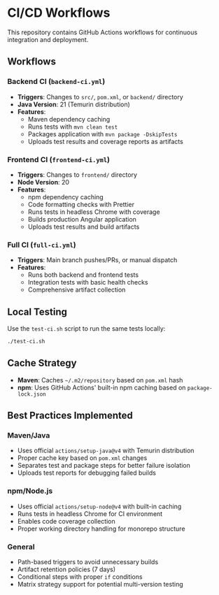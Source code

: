 # CI/CD Workflows

This repository contains GitHub Actions workflows for continuous integration and deployment.

## Workflows

### Backend CI (`backend-ci.yml`)
- **Triggers**: Changes to `src/`, `pom.xml`, or `backend/` directory
- **Java Version**: 21 (Temurin distribution)
- **Features**:
  - Maven dependency caching
  - Runs tests with `mvn clean test`
  - Packages application with `mvn package -DskipTests`
  - Uploads test results and coverage reports as artifacts

### Frontend CI (`frontend-ci.yml`)
- **Triggers**: Changes to `frontend/` directory
- **Node Version**: 20
- **Features**:
  - npm dependency caching
  - Code formatting checks with Prettier
  - Runs tests in headless Chrome with coverage
  - Builds production Angular application
  - Uploads test results and build artifacts

### Full CI (`full-ci.yml`)
- **Triggers**: Main branch pushes/PRs, or manual dispatch
- **Features**:
  - Runs both backend and frontend tests
  - Integration tests with basic health checks
  - Comprehensive artifact collection

## Local Testing

Use the `test-ci.sh` script to run the same tests locally:

```bash
./test-ci.sh
```

## Cache Strategy

- **Maven**: Caches `~/.m2/repository` based on `pom.xml` hash
- **npm**: Uses GitHub Actions' built-in npm caching based on `package-lock.json`

## Best Practices Implemented

### Maven/Java
- Uses official `actions/setup-java@v4` with Temurin distribution
- Proper cache key based on `pom.xml` changes
- Separates test and package steps for better failure isolation
- Uploads test reports for debugging failed builds

### npm/Node.js
- Uses official `actions/setup-node@v4` with built-in caching
- Runs tests in headless Chrome for CI environment
- Enables code coverage collection
- Proper working directory handling for monorepo structure

### General
- Path-based triggers to avoid unnecessary builds
- Artifact retention policies (7 days)
- Conditional steps with proper `if` conditions
- Matrix strategy support for potential multi-version testing